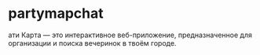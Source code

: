 # partymapchat
ати Карта — это интерактивное веб-приложение, предназначенное для организации и поиска вечеринок в твоём городе. 
